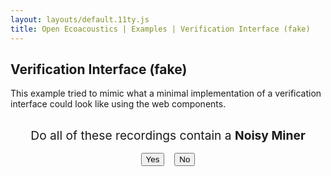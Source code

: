 ```yaml
---
layout: layouts/default.11ty.js
title: Open Ecoacoustics | Examples | Verification Interface (fake)
---
```


## Verification Interface (fake)

This example tried to mimic what a minimal implementation of a verification interface could look like using the web components.

<div>
  <div id="verification-grid"></div>

  <div class="action-group">
    <div class="action-group-description">Do all of these recordings contain a
      <span class="classification-text">Noisy Miner</span>
    </div>
    <div class="action-group-buttons">
      <button class="btn btn-lg btn-primary" onclick="nextPage();">Yes</button>
      <button class="btn btn-lg btn-outline-danger" onclick="nextPage();">No</button>
    </div>
  </div>
</div>

<script>
let nextPage;

(() => {
class GridItem {
  constructor(data) {
    Object.assign(this, data);
  }

  Filename;
  FileId;
  Datetime;
  Site;
  Subsite;
  SiteId;
  Offset;
  AudioLink;
  Distance;
}

/** @type {GridItem[]} */
let gridItems = [];

const itemsPerPage = 8;
let page = 0;

function initGridItems() {
  const itemsEndpoint = "/public/grid-items.json";
  fetch(itemsEndpoint)
    .then(async (response) => {
      const responseItems = await response.json()

      gridItems = responseItems.map((data) =>
        new GridItem(data)
      )
    })
    .then(() => {
      createverificationGrid(0)
    });
}

/**
 * @param {Number} page
 */
function createverificationGrid(page) {
  const verificationGridElement = document.getElementById("verification-grid");

  const startIndex = page * itemsPerPage;
  const endIndex = startIndex + itemsPerPage;

  const pageItems = gridItems.slice(startIndex, endIndex);

  for (const item of pageItems) {
    const spectrogramElement = Spectrogram(item);
    verificationGridElement.appendChild(spectrogramElement);
  }
}

nextPage = () => {
  const verificationGridElement = document.getElementById("verification-grid");
  verificationGridElement.replaceChildren();

  createverificationGrid(++page);
}

/**
 * @param {typeof GridItem} model
 * @returns {HTMLElement}
 */
function Spectrogram(item) {
  const element = document.createElement("oe-spectrogram");
  element.className = "verification-grid-item";
  element.setAttribute("src", item.AudioLink);

  return element;
}

window.addEventListener("load", () => initGridItems());
})();
</script>

<style>
.verification-grid {
  display: flex;
  flex-wrap: wrap;
}

.verification-grid-item {
  padding: 0.5rem;
}

.action-group-description {
  padding: 1rem;
  font-size: 1.2rem;
  text-align: center;
}

.classification-text {
  font-weight: bold;
}

.action-group-buttons {
  display: flex;
  justify-content: center;
  align-items: center;

  & > button {
    margin-right: 0.5rem;
    margin-left: 0.5rem;
  }
}
</style>
